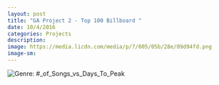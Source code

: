 ```yaml
---
layout: post
title: "GA Project 2 - Top 100 Billboard "
date: 10/4/2016
categories: Projects
description: 
image: https://media.licdn.com/media/p/7/005/05b/28e/09d94fd.png
image-sm:
---
```


![Genre: #_of_Songs_vs_Days_To_Peak](/download.png)



